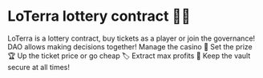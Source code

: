 # LoTerra lottery contract 🎰🎫

LoTerra is a lottery contract, buy tickets as a player or join the governance! DAO allows making decisions together! Manage the casino 🎰 Set the prize 🏆 Up the ticket price or go cheap 🏷 Extract max profits 🤑 Keep the vault secure at all times!
